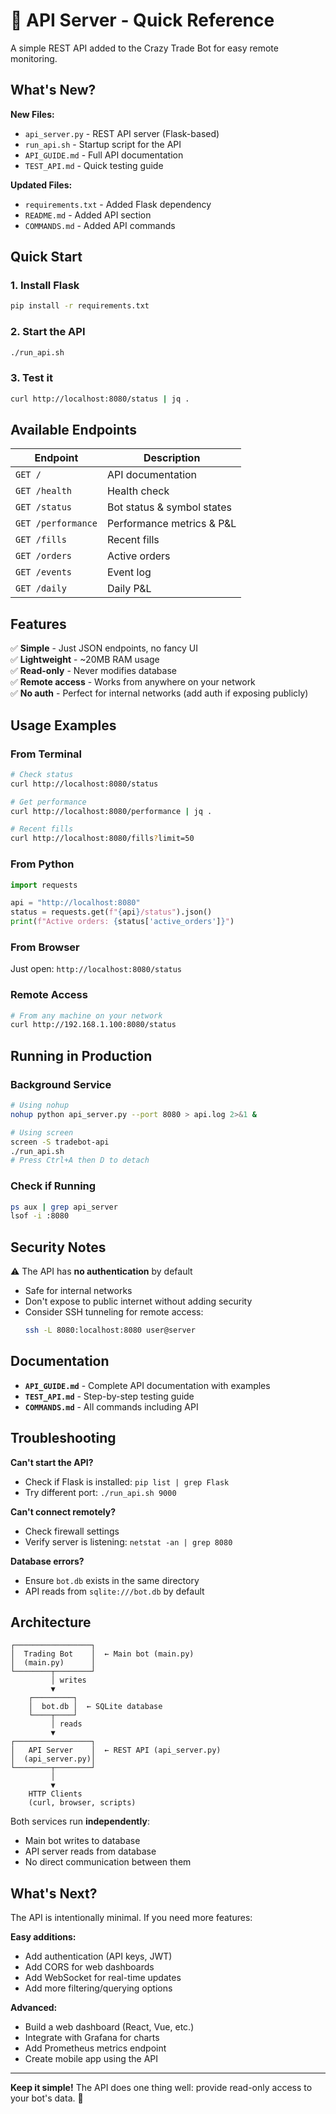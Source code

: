 # 🚀 API Server - Quick Reference

A simple REST API added to the Crazy Trade Bot for easy remote monitoring.

## What's New?

**New Files:**
- `api_server.py` - REST API server (Flask-based)
- `run_api.sh` - Startup script for the API
- `API_GUIDE.md` - Full API documentation
- `TEST_API.md` - Quick testing guide

**Updated Files:**
- `requirements.txt` - Added Flask dependency
- `README.md` - Added API section
- `COMMANDS.md` - Added API commands

## Quick Start

### 1. Install Flask
```bash
pip install -r requirements.txt
```

### 2. Start the API
```bash
./run_api.sh
```

### 3. Test it
```bash
curl http://localhost:8080/status | jq .
```

## Available Endpoints

| Endpoint | Description |
|----------|-------------|
| `GET /` | API documentation |
| `GET /health` | Health check |
| `GET /status` | Bot status & symbol states |
| `GET /performance` | Performance metrics & P&L |
| `GET /fills` | Recent fills |
| `GET /orders` | Active orders |
| `GET /events` | Event log |
| `GET /daily` | Daily P&L |

## Features

✅ **Simple** - Just JSON endpoints, no fancy UI  
✅ **Lightweight** - ~20MB RAM usage  
✅ **Read-only** - Never modifies database  
✅ **Remote access** - Works from anywhere on your network  
✅ **No auth** - Perfect for internal networks (add auth if exposing publicly)  

## Usage Examples

### From Terminal
```bash
# Check status
curl http://localhost:8080/status

# Get performance
curl http://localhost:8080/performance | jq .

# Recent fills
curl http://localhost:8080/fills?limit=50
```

### From Python
```python
import requests

api = "http://localhost:8080"
status = requests.get(f"{api}/status").json()
print(f"Active orders: {status['active_orders']}")
```

### From Browser
Just open: `http://localhost:8080/status`

### Remote Access
```bash
# From any machine on your network
curl http://192.168.1.100:8080/status
```

## Running in Production

### Background Service
```bash
# Using nohup
nohup python api_server.py --port 8080 > api.log 2>&1 &

# Using screen
screen -S tradebot-api
./run_api.sh
# Press Ctrl+A then D to detach
```

### Check if Running
```bash
ps aux | grep api_server
lsof -i :8080
```

## Security Notes

⚠️ The API has **no authentication** by default
- Safe for internal networks
- Don't expose to public internet without adding security
- Consider SSH tunneling for remote access:
  ```bash
  ssh -L 8080:localhost:8080 user@server
  ```

## Documentation

- **`API_GUIDE.md`** - Complete API documentation with examples
- **`TEST_API.md`** - Step-by-step testing guide
- **`COMMANDS.md`** - All commands including API

## Troubleshooting

**Can't start the API?**
- Check if Flask is installed: `pip list | grep Flask`
- Try different port: `./run_api.sh 9000`

**Can't connect remotely?**
- Check firewall settings
- Verify server is listening: `netstat -an | grep 8080`

**Database errors?**
- Ensure `bot.db` exists in the same directory
- API reads from `sqlite:///bot.db` by default

## Architecture

```
┌─────────────────┐
│  Trading Bot    │  ← Main bot (main.py)
│  (main.py)      │
└────────┬────────┘
         │ writes
         ▼
    ┌─────────┐
    │  bot.db │  ← SQLite database
    └────┬────┘
         │ reads
         ▼
┌─────────────────┐
│   API Server    │  ← REST API (api_server.py)
│  (api_server.py)│  
└────────┬────────┘
         │
         ▼
    HTTP Clients
    (curl, browser, scripts)
```

Both services run **independently**:
- Main bot writes to database
- API server reads from database
- No direct communication between them

## What's Next?

The API is intentionally minimal. If you need more features:

**Easy additions:**
- Add authentication (API keys, JWT)
- Add CORS for web dashboards
- Add WebSocket for real-time updates
- Add more filtering/querying options

**Advanced:**
- Build a web dashboard (React, Vue, etc.)
- Integrate with Grafana for charts
- Add Prometheus metrics endpoint
- Create mobile app using the API

---

**Keep it simple!** The API does one thing well: provide read-only access to your bot's data. 🎯

